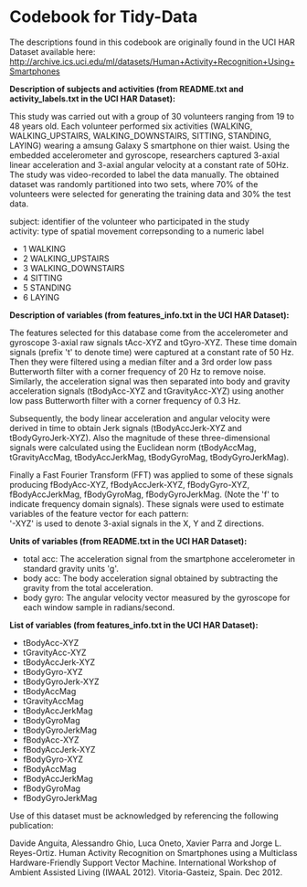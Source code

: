 # **Codebook for Tidy-Data**

The descriptions found in this codebook are originally found in the UCI HAR Dataset available here:  
http://archive.ics.uci.edu/ml/datasets/Human+Activity+Recognition+Using+Smartphones

**Description of subjects and activities (from README.txt and activity_labels.txt in the UCI HAR Dataset):**

This study was carried out with a group of 30 volunteers ranging from 19 to 48 years old. Each volunteer performed six activities (WALKING, WALKING_UPSTAIRS, WALKING_DOWNSTAIRS, SITTING, STANDING, LAYING) wearing a amsung Galaxy S smartphone on thier waist. Using the embedded accelerometer and gyroscope, researchers captured 3-axial linear acceleration and 3-axial angular velocity at a constant rate of 50Hz. The study was video-recorded to label the data manually. The obtained dataset was randomly partitioned into two sets, where 70% of the volunteers were selected for generating the training data and 30% the test data.

subject: identifier of the volunteer who participated in the study  
activity: type of spatial movement correpsonding to a numeric label  
  * 1 WALKING  
  * 2 WALKING_UPSTAIRS  
  * 3 WALKING_DOWNSTAIRS  
  * 4 SITTING  
  * 5 STANDING  
  * 6 LAYING  

**Description of variables (from features_info.txt in the UCI HAR Dataset):**

The features selected for this database come from the accelerometer and gyroscope 3-axial raw signals tAcc-XYZ and tGyro-XYZ. These time domain signals (prefix 't' to denote time) were captured at a constant rate of 50 Hz. Then they were filtered using a median filter and a 3rd order low pass Butterworth filter with a corner frequency of 20 Hz to remove noise. Similarly, the acceleration signal was then separated into body and gravity acceleration signals (tBodyAcc-XYZ and tGravityAcc-XYZ) using another low pass Butterworth filter with a corner frequency of 0.3 Hz.

Subsequently, the body linear acceleration and angular velocity were derived in time to obtain Jerk signals (tBodyAccJerk-XYZ and tBodyGyroJerk-XYZ). Also the magnitude of these three-dimensional signals were calculated using the Euclidean norm (tBodyAccMag, tGravityAccMag, tBodyAccJerkMag, tBodyGyroMag, tBodyGyroJerkMag).

Finally a Fast Fourier Transform (FFT) was applied to some of these signals producing fBodyAcc-XYZ, fBodyAccJerk-XYZ, fBodyGyro-XYZ, fBodyAccJerkMag, fBodyGyroMag, fBodyGyroJerkMag. (Note the 'f' to indicate frequency domain signals). 
These signals were used to estimate variables of the feature vector for each pattern:  
'-XYZ' is used to denote 3-axial signals in the X, Y and Z directions.

**Units of variables (from README.txt in the UCI HAR Dataset):**
  * total acc: The acceleration signal from the smartphone accelerometer in standard gravity units 'g'.
  * body acc: The body acceleration signal obtained by subtracting the gravity from the total acceleration.
  * body gyro: The angular velocity vector measured by the gyroscope for each window sample in radians/second. 

**List of variables (from features_info.txt in the UCI HAR Dataset):**

  * tBodyAcc-XYZ  
  * tGravityAcc-XYZ  
  * tBodyAccJerk-XYZ  
  * tBodyGyro-XYZ  
  * tBodyGyroJerk-XYZ  
  * tBodyAccMag  
  * tGravityAccMag  
  * tBodyAccJerkMag  
  * tBodyGyroMag  
  * tBodyGyroJerkMag  
  * fBodyAcc-XYZ  
  * fBodyAccJerk-XYZ  
  * fBodyGyro-XYZ  
  * fBodyAccMag  
  * fBodyAccJerkMag  
  * fBodyGyroMag  
  * fBodyGyroJerkMag  

Use of this dataset must be acknowledged by referencing the following publication: 

Davide Anguita, Alessandro Ghio, Luca Oneto, Xavier Parra and Jorge L. Reyes-Ortiz. Human Activity Recognition on Smartphones using a Multiclass Hardware-Friendly Support Vector Machine. International Workshop of Ambient Assisted Living (IWAAL 2012). Vitoria-Gasteiz, Spain. Dec 2012.
